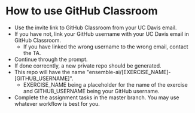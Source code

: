 # How to use GitHub Classroom

* Use the invite link to GitHub Classroom from your UC Davis email.
* If you have not, link your GitHub username with your UC Davis email in GitHub Classroom.
  * If you have linked the wrong username to the wrong email, contact the TA.
* Continue through the prompt.
* If done correcntly, a new private repo should be generated.
* This repo will have the name "ensemble-ai/[EXERCISE_NAME]-[GITHUB_USERNAME]".
  * EXERCISE_NAME being a placeholder for the name of the exercise and GITHUB_USERNAME being your GitHub username.
* Complete the assignment tasks in the master branch.
You may use whatever workflow is best for you.